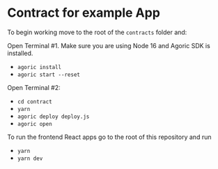 # Contract for example App

To begin working move to the root of the `contracts` folder and:

Open Terminal #1. Make sure you are using Node 16 and Agoric SDK is installed.

- `agoric install`
- `agoric start --reset`

Open Terminal #2:

- `cd contract`
- `yarn`
- `agoric deploy deploy.js`
- `agoric open`

To run the frontend React apps go to the root of this repository and run

- `yarn`
- `yarn dev`

